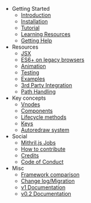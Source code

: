 - Getting Started
	- [Introduction](index.md)
	- [Installation](installation.md)
	- [Tutorial](simple-application.md)
	- [Learning Resources](learning-mithril.md)
	- [Getting Help](support.md)
- Resources
	- [JSX](jsx.md)
	- [ES6+ on legacy browsers](es6.md)
	- [Animation](animation.md)
	- [Testing](testing.md)
	- [Examples](examples.md)
	- [3rd Party Integration](integrating-libs.md)
	- [Path Handling](paths.md)
- Key concepts
	- [Vnodes](vnodes.md)
	- [Components](components.md)
	- [Lifecycle methods](lifecycle-methods.md)
	- [Keys](keys.md)
	- [Autoredraw system](autoredraw.md)
- Social
	- [Mithril.js Jobs](https://github.com/MithrilJS/mithril.js/wiki/JOBS)
	- [How to contribute](contributing.md)
	- [Credits](credits.md)
	- [Code of Conduct](code-of-conduct.md)
- Misc
	- [Framework comparison](framework-comparison.md)
	- [Change log/Migration](changelog.md)
	- [v1 Documentation](https://mithril.js.org/archive/v1.1.7/)
	- [v0.2 Documentation](https://mithril.js.org/archive/v0.2.5/)
